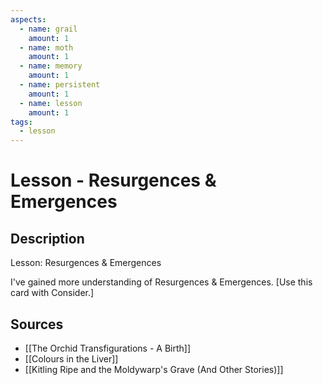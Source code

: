 ```yaml
---
aspects: 
  - name: grail
    amount: 1
  - name: moth
    amount: 1
  - name: memory
    amount: 1
  - name: persistent
    amount: 1
  - name: lesson
    amount: 1
tags:
  - lesson
---
```


# Lesson - Resurgences & Emergences

## Description
Lesson: Resurgences & Emergences

I've gained more understanding of Resurgences & Emergences. [Use this card with Consider.]
## Sources
- [[The Orchid Transfigurations - A Birth]]
- [[Colours in the Liver]]
- [[Kitling Ripe and the Moldywarp's Grave (And Other Stories)]]